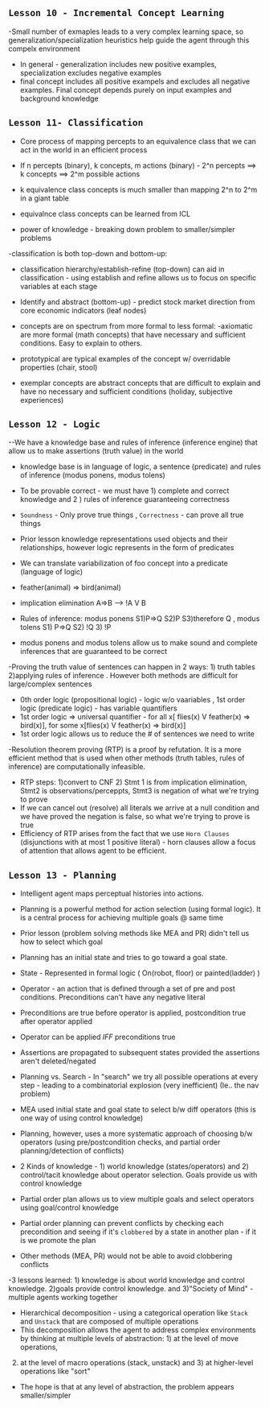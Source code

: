 `Lesson 10 - Incremental Concept Learning`
---------------------------------------------
-Small number of exmaples leads to a very complex learning space, so generalization/specialization heuristics help guide the agent through this compelx environment
- In general - generalization includes new positive examples, specialization excludes negative examples
- final concept includes all positive exampels and excludes all negative examples. Final concept depends purely on input examples and background knowledge


`Lesson 11- Classification`
---------------------------------------------
- Core process of mapping percepts to an equivalence class that we can act in the world in an efficient process

- If n percepts (binary), k concepts, m actions (binary) -  2^n percepts ==> k concepts ==> 2^m possible actions
- k equivalence class concepts is much smaller than mapping 2^n to 2^m in a giant table
- equivalnce class concepts can be learned from ICL
- power of knowledge - breaking down problem to smaller/simpler problems

-classification is both top-down and bottom-up:
- classification hierarchy/establish-refine (top-down) can aid in classification - using establish and refine allows us to focus on specific variables at each stage
- Identify and abstract (bottom-up) - predict stock market direction from core economic indicators (leaf nodes)

- concepts are on spectrum from more formal to less formal: 
-axiomatic are more formal (math concepts) that have necessary and sufficient conditions. Easy to explain to others.
- prototypical are typical examples of the concept w/ overridable properties (chair, stool)
- exemplar concepts are abstract concepts that are difficult to explain and have no necessary and sufficient conditions (holiday, subjective experiences)


`Lesson 12 - Logic`
---------------------------------------------
--We have a knowledge base and rules of inference (inference engine) that allow us to make assertions (truth value) in the world 
- knowledge base is in language of logic, a sentence (predicate) and rules of inference (modus ponens, modus tolens)
- To be provable correct - we must have 1) complete and correct knowledge and 2 ) rules of inference guaranteeing correctness
- `Soundness` - Only prove true things , `Correctness` - can prove all true things

- Prior lesson knowledge representations used objects and their relationships, however logic represents in the form of predicates
- We can translate variabilization of foo concept into a predicate (language of logic)
- feather(animal) => bird(animal)  
- implication elimination  A=>B  --> !A V B
- Rules of inference: modus ponens S1)P=>Q  S2)P  S3)therefore Q , modus tolens S1) P=>Q  S2) !Q  3) !P
- modus ponens and modus tolens allow us to make sound and complete inferences that are guaranteed to be correct

-Proving the truth value of sentences can happen in 2 ways: 1) truth tables  2)applying rules of inference . However both methods are difficult for large/complex sentences

- 0th order logic (propositional logic) - logic w/o vaariables ,  1st order logic (predicate logic) - has variable quantifiers
- 1st order logic => universal quantifier  -  for all x[ flies(x) V feather(x) => bird(x)],  for some x[flies(x) V feather(x) => bird(x)]
- 1st order logic allows us to reduce the # of sentences we need to write

-Resolution theorem proving (RTP) is a proof by refutation. It is a more efficient method that is used when other methods (truth tables, rules of inference)
are computationally infeasible.

- RTP steps: 1)convert to CNF  2) Stmt 1 is from implication elimination, Stmt2 is observations/perceppts, Stmt3 is negation of what we're trying to prove
- If we can cancel out (resolve) all literals we arrive at a null condition and we have proved the negation is false, so what we're trying to prove is true
- Efficiency of RTP arises from the fact that we use `Horn Clauses` (disjunctions with at most 1 positive literal) - horn clauses allow a focus 
of attention that allows agent to be efficient.

`Lesson 13 - Planning `
-----------------------
- Intelligent agent maps perceptual histories into actions.
- Planning is a powerful method for action selection (using formal logic). It is a central process for achieving multiple goals @ same time
- Prior lesson (problem solving methods like MEA and PR) didn't tell us how to select which goal

- Planning has an initial state and tries to go toward a goal state. 
- State - Represented in formal logic ( On(robot, floor) or painted(ladder) )
- Operator - an action that is defined through a set of pre and post conditions. Preconditions can't have any negative literal
- Preconditions are true before operator is applied, postcondition true after operator applied
- Operator can be applied *IFF* preconditions true 
- Assertions are propagated to subsequent states provided the assertions aren't deleted/negated 

- Planning vs. Search - In "search" we try all possible operations at every step - leading to a combinatorial explosion (very inefficient) (Ie.. the nav problem)
- MEA used initial state and goal state to select b/w diff operators (this is one way of using control knowledge)
- Planning, however, uses a more systematic approach of choosing b/w operators (using pre/postcondition checks, and partial order planning/detection of conflicts)
- 2 Kinds of knowledge - 1) world knowledge (states/operators) and 2) control/tacit knowledge about operator selection. Goals provide us with control knowledge
- Partial order plan allows us to view multiple goals and select operators using goal/control knowledge

- Partial order planning can prevent conflicts by checking each precondition and seeing if it's `clobbered` by a state in another plan - if it is we promote the plan
- Other methods (MEA, PR) would not be able to avoid clobbering conflicts

-3 lessons learned: 1) knowledge is about world knowledge and control knowledge. 2)goals provide control knowledge. and 3)"Society of Mind" - multiple agents working together

- Hierarchical decomposition - using a categorical operation like `Stack` and `Unstack` that are composed of multiple operations
- This decomposition allows the agent to address complex environments by thinking at multiple levels of abstraction: 1) at the level of move operations,
2) at the level of macro operations (stack, unstack) and 3) at higher-level operations like "sort"
- The hope is that at any level of abstraction, the problem appears smaller/simpler


